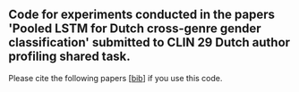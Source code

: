 ## Code for experiments conducted in the papers 'Pooled LSTM for Dutch cross-genre gender classification' submitted to CLIN 29 Dutch author profiling shared task. ##

Please cite the following papers [[bib](https://github.com/matejMartinc/CLIN29/blob/master/bibtext.js)] if you use this code.

